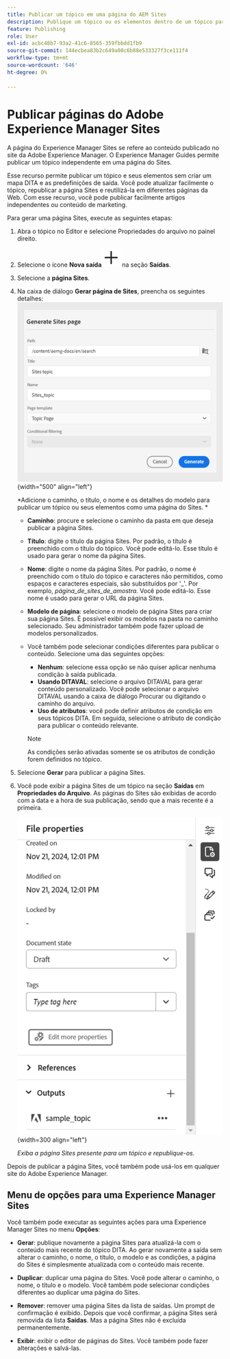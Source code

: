```yaml
---
title: Publicar um tópico em uma página do AEM Sites
description: Publique um tópico ou os elementos dentro de um tópico para uma saída do Adobe Experience Manager Sites.  Saiba como visualizar a página do Experience Manager Sites presente para um tópico e republicá-la.
feature: Publishing
role: User
exl-id: acbc48b7-93a2-41c6-8565-359fbbdd1fb9
source-git-commit: 144ecbea83b2c649a00c6b88e533327f3ce111f4
workflow-type: tm+mt
source-wordcount: '646'
ht-degree: 0%

---
```


# Publicar páginas do Adobe Experience Manager Sites


A página do Experience Manager Sites se refere ao conteúdo publicado no site da Adobe Experience Manager. O Experience Manager Guides permite publicar um tópico independente em uma página do Sites.

Esse recurso permite publicar um tópico e seus elementos sem criar um mapa DITA e as predefinições de saída. Você pode atualizar facilmente o tópico, republicar a página Sites e reutilizá-la em diferentes páginas da Web. Com esse recurso, você pode publicar facilmente artigos independentes ou conteúdo de marketing.

Para gerar uma página Sites, execute as seguintes etapas:


1. Abra o tópico no Editor e selecione Propriedades do arquivo no painel direito.
1. Selecione o ícone **Nova saída**![novo ícone de saída](./images/Add_icon.svg) na seção **Saídas**.
1. Selecione a **página Sites**.
1. Na caixa de diálogo **Gerar página de Sites**, preencha os seguintes detalhes:
   ![Adicionar o caminho e os detalhes do modelo na página Gerar Sites](images/aem-sites-page-generate.png){width="500" align="left"}

   *Adicione o caminho, o título, o nome e os detalhes do modelo para publicar um tópico ou seus elementos como uma página do Sites. *

   * **Caminho**: procure e selecione o caminho da pasta em que deseja publicar a página Sites.
   * **Título**: digite o título da página Sites. Por padrão, o título é preenchido com o título do tópico. Você pode editá-lo. Esse título é usado para gerar o nome da página Sites.
   * **Nome**: digite o nome da página Sites. Por padrão, o nome é preenchido com o título do tópico e caracteres não permitidos, como espaços e caracteres especiais, são substituídos por &#39;_&#39;. Por exemplo, *página_de_sites_de_amostra*. Você pode editá-lo. Esse nome é usado para gerar o URL da página Sites.
   * **Modelo de página**: selecione o modelo de página Sites para criar sua página Sites. É possível exibir os modelos na pasta no caminho selecionado. Seu administrador também pode fazer upload de modelos personalizados.


   * Você também pode selecionar condições diferentes para publicar o conteúdo.  Selecione uma das seguintes opções:


      * **Nenhum**: selecione essa opção se não quiser aplicar nenhuma condição à saída publicada.
      * **Usando DITAVAL**: selecione o arquivo DITAVAL para gerar conteúdo personalizado. Você pode selecionar o arquivo DITAVAL usando a caixa de diálogo Procurar ou digitando o caminho do arquivo.
      * **Uso de atributos**: você pode definir atributos de condição em seus tópicos DITA. Em seguida, selecione o atributo de condição para publicar o conteúdo relevante.

     >[!NOTE]
     > 
     >As condições serão ativadas somente se os atributos de condição forem definidos no tópico.



1. Selecione **Gerar** para publicar a página Sites.
1. Você pode exibir a página Sites de um tópico na seção **Saídas** em **Propriedades do Arquivo**. As páginas do Sites são exibidas de acordo com a data e a hora de sua publicação, sendo que a mais recente é a primeira.

   ![Exibir a página Sites para um tópico](images/aem-sites-output-new.png){width=300 align=&quot;left&quot;}

   *Exiba a página Sites presente para um tópico e republique-os.*

Depois de publicar a página Sites, você também pode usá-los em qualquer site do Adobe Experience Manager.


## Menu de opções para uma Experience Manager Sites

Você também pode executar as seguintes ações para uma Experience Manager Sites no menu **Opções**:

* **Gerar**: publique novamente a página Sites para atualizá-la com o conteúdo mais recente do tópico DITA. Ao gerar novamente a saída sem alterar o caminho, o nome, o título, o modelo e as condições, a página do Sites é simplesmente atualizada com o conteúdo mais recente.

* **Duplicar**: duplicar uma página do Sites. Você pode alterar o caminho, o nome, o título e o modelo. Você também pode selecionar condições diferentes ao duplicar uma página do Sites.

* **Remover**: remover uma página Sites da lista de saídas. Um prompt de confirmação é exibido. Depois que você confirmar, a página Sites será removida da lista **Saídas**. Mas a página Sites não é excluída permanentemente.

* **Exibir**: exibir o editor de páginas do Sites. Você também pode fazer alterações e salvá-las.

